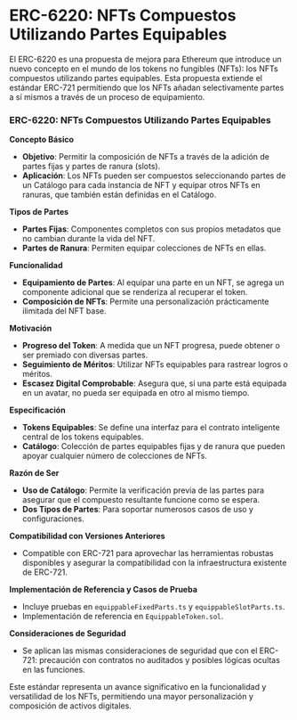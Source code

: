 # ERC-6220: NFTs Compuestos Utilizando Partes Equipables

El ERC-6220 es una propuesta de mejora para Ethereum que introduce un nuevo concepto en el mundo de los tokens no fungibles (NFTs): los NFTs compuestos utilizando partes equipables. Esta propuesta extiende el estándar ERC-721 permitiendo que los NFTs añadan selectivamente partes a sí mismos a través de un proceso de equipamiento.

### ERC-6220: NFTs Compuestos Utilizando Partes Equipables

**Concepto Básico**

* **Objetivo**: Permitir la composición de NFTs a través de la adición de partes fijas y partes de ranura (slots).
* **Aplicación**: Los NFTs pueden ser compuestos seleccionando partes de un Catálogo para cada instancia de NFT y equipar otros NFTs en ranuras, que también están definidas en el Catálogo.

**Tipos de Partes**

* **Partes Fijas**: Componentes completos con sus propios metadatos que no cambian durante la vida del NFT.
* **Partes de Ranura**: Permiten equipar colecciones de NFTs en ellas.

**Funcionalidad**

* **Equipamiento de Partes**: Al equipar una parte en un NFT, se agrega un componente adicional que se renderiza al recuperar el token.
* **Composición de NFTs**: Permite una personalización prácticamente ilimitada del NFT base.

**Motivación**

* **Progreso del Token**: A medida que un NFT progresa, puede obtener o ser premiado con diversas partes.
* **Seguimiento de Méritos**: Utilizar NFTs equipables para rastrear logros o méritos.
* **Escasez Digital Comprobable**: Asegura que, si una parte está equipada en un avatar, no pueda ser equipada en otro al mismo tiempo.

**Especificación**

* **Tokens Equipables**: Se define una interfaz para el contrato inteligente central de los tokens equipables.
* **Catálogo**: Colección de partes equipables fijas y de ranura que pueden apoyar cualquier número de colecciones de NFTs.

**Razón de Ser**

* **Uso de Catálogo**: Permite la verificación previa de las partes para asegurar que el compuesto resultante funcione como se espera.
* **Dos Tipos de Partes**: Para soportar numerosos casos de uso y configuraciones.

**Compatibilidad con Versiones Anteriores**

* Compatible con ERC-721 para aprovechar las herramientas robustas disponibles y asegurar la compatibilidad con la infraestructura existente de ERC-721.

**Implementación de Referencia y Casos de Prueba**

* Incluye pruebas en `equippableFixedParts.ts` y `equippableSlotParts.ts`.
* Implementación de referencia en `EquippableToken.sol`.

**Consideraciones de Seguridad**

* Se aplican las mismas consideraciones de seguridad que con el ERC-721: precaución con contratos no auditados y posibles lógicas ocultas en las funciones.

Este estándar representa un avance significativo en la funcionalidad y versatilidad de los NFTs, permitiendo una mayor personalización y composición de activos digitales.
